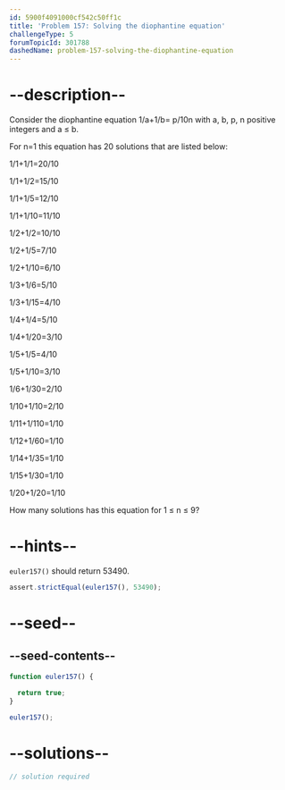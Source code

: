 ```yaml
---
id: 5900f4091000cf542c50ff1c
title: 'Problem 157: Solving the diophantine equation'
challengeType: 5
forumTopicId: 301788
dashedName: problem-157-solving-the-diophantine-equation
---
```


# --description--

Consider the diophantine equation 1/a+1/b= p/10n with a, b, p, n positive integers and a ≤ b.

For n=1 this equation has 20 solutions that are listed below:

1/1+1/1=20/10

1/1+1/2=15/10

1/1+1/5=12/10

1/1+1/10=11/10

1/2+1/2=10/10

1/2+1/5=7/10

1/2+1/10=6/10

1/3+1/6=5/10

1/3+1/15=4/10

1/4+1/4=5/10

1/4+1/20=3/10

1/5+1/5=4/10

1/5+1/10=3/10

1/6+1/30=2/10

1/10+1/10=2/10

1/11+1/110=1/10

1/12+1/60=1/10

1/14+1/35=1/10

1/15+1/30=1/10

1/20+1/20=1/10

How many solutions has this equation for 1 ≤ n ≤ 9?

# --hints--

`euler157()` should return 53490.

```js
assert.strictEqual(euler157(), 53490);
```

# --seed--

## --seed-contents--

```js
function euler157() {

  return true;
}

euler157();
```

# --solutions--

```js
// solution required
```